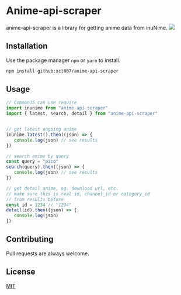 # Anime-api-scraper
anime-api-scraper is a library for getting anime data from inuNime.
![](https://s1.zerochan.net/Sousou.no.Frieren.600.3396169.jpg)
## Installation

Use the package manager ```npm``` or ```yarn``` to install.

```bash
npm install github:xct007/anime-api-scraper
```

## Usage

```js
// CommonJS can use require
import inunime from "anime-api-scraper"
import { latest, search, detail } from "anime-api-scraper"


// get latest ongoing anime
inunime.latest().then((json) => {
   console.log(json) // see results
})

// search anime by query
const query = "pico"
search(query).then((json) => {
   console.log(json) // see results
})

// get detail anime, eg. download url, etc.
// make sure this is real id, channel_id or category_id
// from results before
const id = 1234 // "1234"
detail(id).then((json) => {
   console.log(json)
})
```

## Contributing

Pull requests are always welcome.

## License

[MIT](https://choosealicense.com/licenses/mit/)
